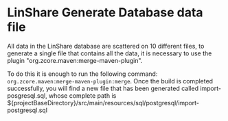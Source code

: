 # LinShare Generate Database data file

All data in the LinShare database are scattered on 10 different files, to generate a single file that contains all the data, it is necessary to use the plugin "org.zcore.maven:merge-maven-plugin".

To do this it is enough to run the following command: `org.zcore.maven:merge-maven-plugin:merge`.
Once the build is completed successfully, you will find a new file that has been generated called import-posgresql.sql, whose complete path is ${projectBaseDirectory}/src/main/resources/sql/postgresql/import-postgresql.sql

